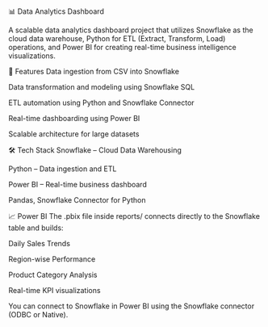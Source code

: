 📊 Data Analytics Dashboard

A scalable data analytics dashboard project that utilizes Snowflake as the cloud data warehouse, Python for ETL (Extract, Transform, Load) operations, and Power BI for creating real-time business intelligence visualizations.

🚀 Features
Data ingestion from CSV into Snowflake

Data transformation and modeling using Snowflake SQL

ETL automation using Python and Snowflake Connector

Real-time dashboarding using Power BI

Scalable architecture for large datasets

🛠️ Tech Stack
Snowflake – Cloud Data Warehousing

Python – Data ingestion and ETL

Power BI – Real-time business dashboard

Pandas, Snowflake Connector for Python

📈 Power BI
The .pbix file inside reports/ connects directly to the Snowflake table and builds:

Daily Sales Trends

Region-wise Performance

Product Category Analysis

Real-time KPI visualizations

You can connect to Snowflake in Power BI using the Snowflake connector (ODBC or Native).
